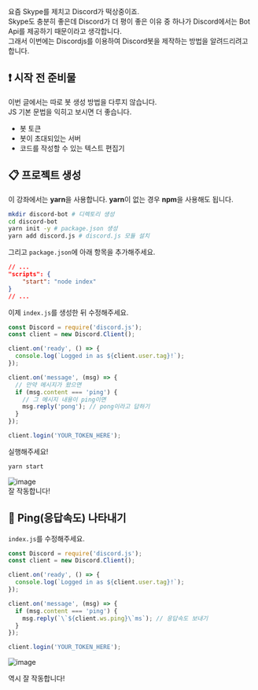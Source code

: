 요즘 Skype를 제치고 Discord가 떡상중이죠.  
Skype도 충분히 좋은데 Discord가 더 평이 좋은 이유 중 하나가 Discord에서는 Bot Api를 제공하기 때문이라고 생각합니다.  
그래서 이번에는 Discordjs를 이용하여 Discord봇을 제작하는 방법을 알려드리려고 합니다.

## ❗ 시작 전 준비물

이번 글에서는 따로 봇 생성 방법을 다루지 않습니다.  
JS 기본 문법을 익히고 보시면 더 좋습니다.

- 봇 토큰
- 봇이 초대되있는 서버
- 코드를 작성할 수 있는 텍스트 편집기

## 📋 프로젝트 생성

이 강좌에서는 **yarn**을 사용합니다. **yarn**이 없는 경우 **npm**을 사용해도 됩니다.

```bash
mkdir discord-bot # 디렉토리 생성
cd discord-bot
yarn init -y # package.json 생성
yarn add discord.js # discord.js 모듈 설치
```

그리고 `package.json`에 아래 항목을 추가해주세요.

```json
// ...
"scripts": {
    "start": "node index"
}
// ...
```

이제 `index.js`를 생성한 뒤 수정해주세요.

```js
const Discord = require('discord.js');
const client = new Discord.Client();

client.on('ready', () => {
  console.log(`Logged in as ${client.user.tag}!`);
});

client.on('message', (msg) => {
  // 만약 메시지가 왔으면
  if (msg.content === 'ping') {
    // 그 메시지 내용이 ping이면
    msg.reply('pong'); // pong이라고 답하기
  }
});

client.login('YOUR_TOKEN_HERE');
```

실행해주세요!

```bash
yarn start
```

![image](https://user-images.githubusercontent.com/57896501/126419965-011e9aa4-3717-4b9c-9574-633bdcc94280.png)  
잘 작동합니다!

## 🎠 Ping(응답속도) 나타내기

`index.js`를 수정해주세요.

```js
const Discord = require('discord.js');
const client = new Discord.Client();

client.on('ready', () => {
  console.log(`Logged in as ${client.user.tag}!`);
});

client.on('message', (msg) => {
  if (msg.content === 'ping') {
    msg.reply(`\`${client.ws.ping}\`ms`); // 응답속도 보내기
  }
});

client.login('YOUR_TOKEN_HERE');
```

![image](https://user-images.githubusercontent.com/57896501/126420492-5182078a-7adf-45ae-b930-1d48dceab42c.png)

역시 잘 작동합니다!
